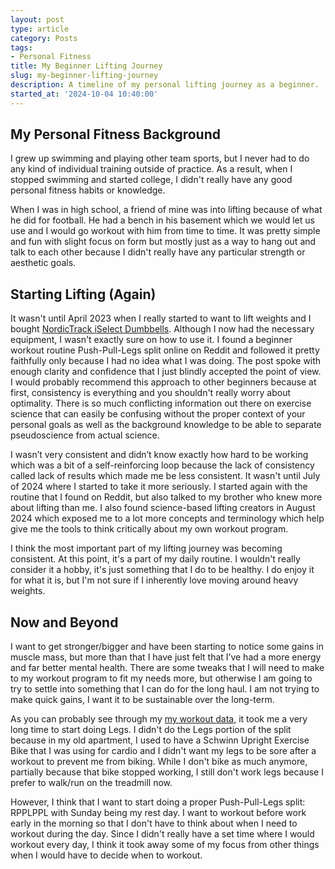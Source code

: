 ```yaml
---
layout: post
type: article
category: Posts
tags:
- Personal Fitness
title: My Beginner Lifting Journey
slug: my-beginner-lifting-journey
description: A timeline of my personal lifting journey as a beginner.
started_at: '2024-10-04 10:40:00'
---
```


## My Personal Fitness Background

I grew up swimming and playing other team sports, but I never had to do any kind of individual training outside of practice. As a result, when I stopped swimming and started college, I didn't really have any good personal fitness habits or knowledge.

When I was in high school, a friend of mine was into lifting because of what he did for football. He had a bench in his basement which we would let us use and I would go workout with him from time to time. It was pretty simple and fun with slight focus on form but mostly just as a way to hang out and talk to each other because I didn't really have any particular strength or aesthetic goals.

## Starting Lifting (Again)

It wasn't until April 2023 when I really started to want to lift weights and I bought [NordicTrack iSelect Dumbbells](https://www.theverge.com/23022416/nordictrack-iselect-adjustable-dumbbells-review-amazon-alexa). Although I now had the necessary equipment, I wasn't exactly sure on how to use it. I found a beginner workout routine Push-Pull-Legs split online on Reddit and followed it pretty faithfully only because I had no idea what I was doing. The post spoke with enough clarity and confidence that I just blindly accepted the point of view. I would probably recommend this approach to other beginners because at first, consistency is everything and you shouldn't really worry about optimality. There is so much conflicting information out there on exercise science that can easily be confusing without the proper context of your personal goals as well as the background knowledge to be able to separate pseudoscience from actual science.

I wasn’t very consistent and didn’t know exactly how hard to be working which was a bit of a self-reinforcing loop because the lack of consistency called lack of results which made me be less consistent. It wasn't until July of 2024 where I started to take it more seriously. I started again with the routine that I found on Reddit, but also talked to my brother who knew more about lifting than me. I also found science-based lifting creators in August 2024 which exposed me to a lot more concepts and terminology which help give me the tools to think critically about my own workout program.

I think the most important part of my lifting journey was becoming consistent. At this point, it's a part of my daily routine. I wouldn't really consider it a hobby, it's just something that I do to be healthy. I do enjoy it for what it is, but I'm not sure if I inherently love moving around heavy weights.

## Now and Beyond

I want to get stronger/bigger and have been starting to notice some gains in muscle mass, but more than that I have just felt that I’ve had a more energy and far better mental health. There are some tweaks that I will need to make to my workout program to fit my needs more, but otherwise I am going to try to settle into something that I can do for the long haul. I am not trying to make quick gains, I want it to be sustainable over the long-term.

As you can probably see through my [my workout data](/data/lifting), it took me a very long time to start doing Legs. I didn't do the Legs portion of the split because in my old apartment, I used to have a Schwinn Upright Exercise Bike that I was using for cardio and I didn't want my legs to be sore after a workout to prevent me from biking. While I don't bike as much anymore, partially because that bike stopped working, I still don't work legs because I prefer to walk/run on the treadmill now. 

However, I think that I want to start doing a proper Push-Pull-Legs split: RPPLPPL with Sunday being my rest day. I want to workout before work early in the morning so that I don't have to think about when I need to workout during the day. Since I didn't really have a set time where I would workout every day, I think it took away some of my focus from other things when I would have to decide when to workout.
